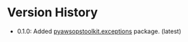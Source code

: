 # Version History

- 0.1.0: Added [pyawsopstoolkit.exceptions](pyawsopstoolkit/exceptions) package. (latest)